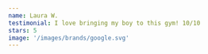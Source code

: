 ```yaml
---
name: Laura W.
testimonial: I love bringing my boy to this gym! 10/10
stars: 5
image: '/images/brands/google.svg'
---
```

